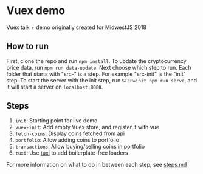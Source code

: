 # Vuex demo

Vuex talk + demo originally created for MidwestJS 2018

## How to run

First, clone the repo and run `npm install`. To update the cryptocurrency price data, run `npm run data-update`. Next choose which step to run. Each folder that starts with "src-" is a step. For example "src-init" is the "init" step. To start the server with the init step, run `STEP=init npm run serve`, and it will start a server on `localhost:8080`.

## Steps

1. `init`: Starting point for live demo
2. `vuex-init`: Add empty Vuex store, and register it with vue
3. `fetch-coins`: Display coins fetched from api
4. `portfolio`: Allow adding coins to portfolio
5. `transactions`: Allow buying/selling coins in portfolio
6. `tuxi`: Use [tuxi](https://www.npmjs.com/package/tuxi) to add boilerplate-free loaders

For more information on what to do in between each step, see [steps.md](https://github.com/superMDguy/vuex-demo/blob/HEAD/steps.md)
